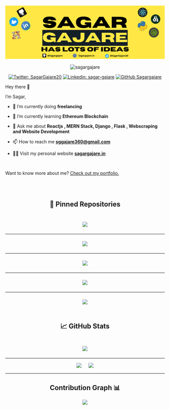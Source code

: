[![Sagar's GitHub Banner](./assets/GitHubHeader.png)](https://sagargajare.in)

<p align="center"> <img src="https://komarev.com/ghpvc/?username=sagargajare&label=Profile%20views&color=0e75b6&style=flat" alt="sagargajare" /> </p>

<div align="center">

[![Twitter: SagarGajare20](https://img.shields.io/twitter/follow/SagarGajare20?style=social)](https://twitter.com/SagarGajare20)
[![Linkedin: sagar-gajare](https://img.shields.io/badge/-Sagargajare-blue?style=flat-square&logo=Linkedin&logoColor=white&link=https://www.linkedin.com/in/sagar-gajare/)](https://www.linkedin.com/in/sagar-gajare/)
[![GitHub Sagargajare](https://img.shields.io/github/followers/Sagargajare?label=follow&style=social)](https://github.com/Sagargajare)

</div>

Hey there 👋

I’m Sagar,


- 🔭 I’m currently doing **freelancing**

- 🌱 I’m currently learning **Ethereum Blockchain**

- 💬 Ask me about **Reactjs , MERN Stack, Django , Flask , Webscraping and Website Development**

- 📫 How to reach me **sggajare360@gmail.com**

- 👨‍💻 Visit my personal website [**sagargajare.in**](http://sagargajare.in/ "Portfolio")

<br>

Want to know more about me? [Check out my portfolio.](https://sagargajare.in/)


<br>


<div align="center">
<br>

## 📌 Pinned Repositories

<br>

<a href="https://github.com/saifabusaleh/clipboard-history-extension">
  <img align="center" style="margin:0.5rem" src="https://github-readme-stats.vercel.app/api/pin/?username=saifabusaleh&repo=clipboard-history-extension&title_color=ffffff&text_color=c9cacc&icon_color=4AB197&bg_color=1A2B34" />
</a>

<hr>

<a href="https://github.com/Sagargajare/myportfolio">
  <img align="center" style="margin:0.5rem" src="https://github-readme-stats.vercel.app/api/pin/?username=Sagargajare&repo=myportfolio&title_color=ffffff&text_color=c9cacc&icon_color=4AB197&bg_color=1A2B34" />
</a>

<hr>

<a href="https://github.com/Sagargajare/HINGLISH-ANUVAAD">
  <img align="center" style="margin:0.5rem" src="https://github-readme-stats.vercel.app/api/pin/?username=Sagargajare&repo=HINGLISH-ANUVAAD&title_color=ffffff&text_color=c9cacc&icon_color=4AB197&bg_color=1A2B34" />
</a>

<hr>

<a href="https://github.com/Sagargajare/certificate-generator-dbms">
  <img align="center" style="margin:0.5rem" src="https://github-readme-stats.vercel.app/api/pin/?username=Sagargajare&repo=certificate-generator-dbms&title_color=ffffff&text_color=c9cacc&icon_color=4AB197&bg_color=1A2B34" />
</a>

<hr>
<a href="https://github.com/Sagargajare/sanchit">
  <img align="center" style="margin:0.5rem" src="https://github-readme-stats.vercel.app/api/pin/?username=Sagargajare&repo=sanchit&title_color=ffffff&text_color=c9cacc&icon_color=4AB197&bg_color=1A2B34" />
</a>
<br>
<br>
</div>

<div align="center">

## &#x1f4c8; GitHub Stats

<br>

<a href="https://github.com/sagargajare">
  <img align="center" style="margin:0.5rem" src="https://github-readme-stats.vercel.app/api/top-langs/?username=sagargajare&hide=html,css&title_color=ffffff&text_color=c9cacc&icon_color=4AB197&bg_color=1A2B34" />
</a>

<hr>

<p align="center">
<img width="48%" src="https://github-readme-stats.vercel.app/api?username=sagargajare&show_icons=true&theme=tokyonight" />  &emsp;   
 <img width="48%" src="https://github-readme-streak-stats.herokuapp.com/?user=sagargajare&show_icons=true&theme=tokyonight" />
     <p/>
<hr>

## Contribution Graph 📊

<img
     src="https://activity-graph.herokuapp.com/graph?username=sagargajare&theme=chartreuse-dark"
     />

</div>
